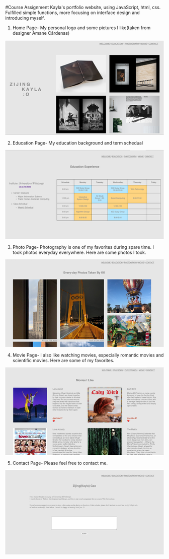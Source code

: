 #Course Assignment
Kayla's portfolio website, using JavaScript, html, css. 
Fulfilled simple functions, more focusing on interface design and introducing myself.

1. Home Page- My personal logo and some pictures I like(taken from designer  Amane Cárdenas)

![alt text](/Image/index.png)

2. Education Page- My education background and term schedual

![alt text](/Image/edupage.png)
 
3. Photo Page- Photography is one of my favorites during spare time. I took photos everyday everywhere. Here are some photos I took.

![alt text](/Image/photopage.png)

4. Movie Page- I also like watching movies, especially romantic movies and scientific movies. Here are some of my favorites.

![alt text](/Image/moviepage.png)

5. Contact Page- Please feel free to contact me.

![alt text](/Image/contactpage.png)
